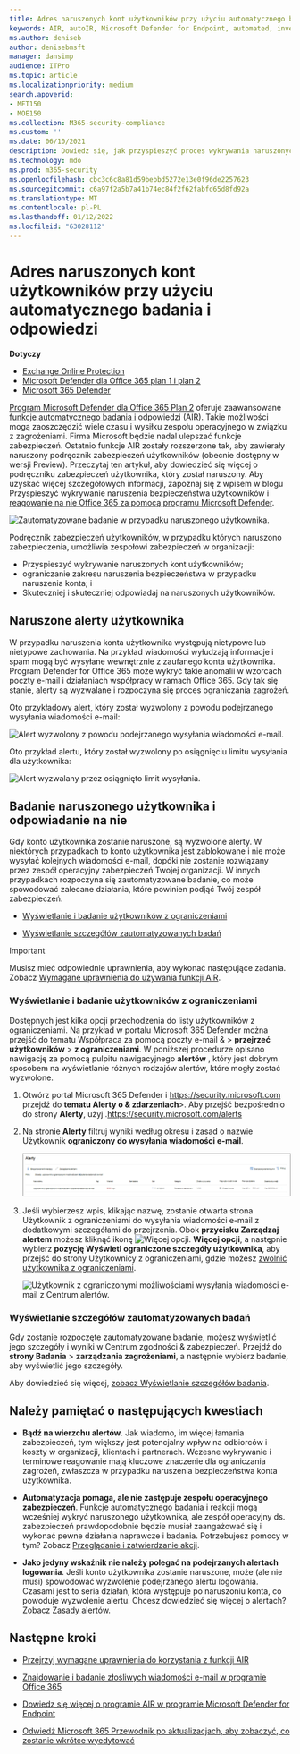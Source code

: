 ```yaml
---
title: Adres naruszonych kont użytkowników przy użyciu automatycznego badania i odpowiedzi
keywords: AIR, autoIR, Microsoft Defender for Endpoint, automated, investigation, response, remediation, threats, advanced, threat, protection, compromised
ms.author: deniseb
author: denisebmsft
manager: dansimp
audience: ITPro
ms.topic: article
ms.localizationpriority: medium
search.appverid:
- MET150
- MOE150
ms.collection: M365-security-compliance
ms.custom: ''
ms.date: 06/10/2021
description: Dowiedz się, jak przyspieszyć proces wykrywania naruszonych kont użytkowników i rozwiązywania związanych z nim problemów za pomocą zautomatyzowanych funkcji badania i odpowiedzi w programie Microsoft Defender dla systemu Office 365 Plan 2.
ms.technology: mdo
ms.prod: m365-security
ms.openlocfilehash: cbc3c6c8a81d59bebbd5272e13e0f96de2257623
ms.sourcegitcommit: c6a97f2a5b7a41b74ec84f2f62fabfd65d8fd92a
ms.translationtype: MT
ms.contentlocale: pl-PL
ms.lasthandoff: 01/12/2022
ms.locfileid: "63028112"
---
```

# <a name="address-compromised-user-accounts-with-automated-investigation-and-response"></a>Adres naruszonych kont użytkowników przy użyciu automatycznego badania i odpowiedzi

**Dotyczy**
- [Exchange Online Protection](exchange-online-protection-overview.md)
- [Microsoft Defender dla Office 365 plan 1 i plan 2](defender-for-office-365.md)
- [Microsoft 365 Defender](../defender/microsoft-365-defender.md)


[Program Microsoft Defender dla Office 365 Plan 2](defender-for-office-365.md#microsoft-defender-for-office-365-plan-1-and-plan-2) oferuje zaawansowane [funkcje automatycznego badania i](office-365-air.md) odpowiedzi (AIR). Takie możliwości mogą zaoszczędzić wiele czasu i wysiłku zespołu operacyjnego w związku z zagrożeniami. Firma Microsoft będzie nadal ulepszać funkcje zabezpieczeń. Ostatnio funkcje AIR zostały rozszerzone tak, aby zawierały naruszony podręcznik zabezpieczeń użytkowników (obecnie dostępny w wersji Preview). Przeczytaj ten artykuł, aby dowiedzieć się więcej o podręczniku zabezpieczeń użytkownika, który został naruszony. Aby uzyskać więcej szczegółowych informacji, zapoznaj się z wpisem w blogu Przyspieszyć wykrywanie naruszenia bezpieczeństwa użytkowników i [reagowanie na nie Office 365 za pomocą programu Microsoft Defender](https://techcommunity.microsoft.com/t5/Security-Privacy-and-Compliance/Speed-up-time-to-detect-and-respond-to-user-compromise-and-limit/ba-p/977053).

![Zautomatyzowane badanie w przypadku naruszonego użytkownika.](/microsoft-365/media/office365atp-compduserinvestigation.jpg)

Podręcznik zabezpieczeń użytkowników, w przypadku których naruszono zabezpieczenia, umożliwia zespołowi zabezpieczeń w organizacji:

- Przyspieszyć wykrywanie naruszonych kont użytkowników;
- ograniczanie zakresu naruszenia bezpieczeństwa w przypadku naruszenia konta; i
- Skuteczniej i skuteczniej odpowiadaj na naruszonych użytkowników.

## <a name="compromised-user-alerts"></a>Naruszone alerty użytkownika

W przypadku naruszenia konta użytkownika występują nietypowe lub nietypowe zachowania. Na przykład wiadomości wyłudzają informacje i spam mogą być wysyłane wewnętrznie z zaufanego konta użytkownika. Program Defender for Office 365 może wykryć takie anomalii w wzorcach poczty e-mail i działaniach współpracy w ramach Office 365. Gdy tak się stanie, alerty są wyzwalane i rozpoczyna się proces ograniczania zagrożeń.

Oto przykładowy alert, który został wyzwolony z powodu podejrzanego wysyłania wiadomości e-mail:

![Alert wyzwolony z powodu podejrzanego wysyłania wiadomości e-mail.](/microsoft-365/media/office365atp-suspiciousemailsendalert.jpg)

Oto przykład alertu, który został wyzwolony po osiągnięciu limitu wysyłania dla użytkownika:

![Alert wyzwalany przez osiągnięto limit wysyłania.](/microsoft-365/media/office365atp-sendinglimitreached.jpg)

## <a name="investigate-and-respond-to-a-compromised-user"></a>Badanie naruszonego użytkownika i odpowiadanie na nie

Gdy konto użytkownika zostanie naruszone, są wyzwolone alerty. W niektórych przypadkach to konto użytkownika jest zablokowane i nie może wysyłać kolejnych wiadomości e-mail, dopóki nie zostanie rozwiązany przez zespół operacyjny zabezpieczeń Twojej organizacji. W innych przypadkach rozpoczyna się zautomatyzowane badanie, co może spowodować zalecane działania, które powinien podjąć Twój zespół zabezpieczeń.

- [Wyświetlanie i badanie użytkowników z ograniczeniami](#view-and-investigate-restricted-users)

- [Wyświetlanie szczegółów zautomatyzowanych badań](#view-details-about-automated-investigations)

> [!IMPORTANT]
> Musisz mieć odpowiednie uprawnienia, aby wykonać następujące zadania. Zobacz [Wymagane uprawnienia do używania funkcji AIR](office-365-air.md#required-permissions-to-use-air-capabilities).

### <a name="view-and-investigate-restricted-users"></a>Wyświetlanie i badanie użytkowników z ograniczeniami

Dostępnych jest kilka opcji przechodzenia do listy użytkowników z ograniczeniami. Na przykład w portalu Microsoft 365 Defender można przejść do tematu Współpraca za pomocą poczty e-mail &  \> **przejrzeć użytkowników** \> **z ograniczeniami**. W poniższej procedurze opisano nawigację za pomocą pulpitu nawigacyjnego **alertów** , który jest dobrym sposobem na wyświetlanie różnych rodzajów alertów, które mogły zostać wyzwolone.

1. Otwórz portal Microsoft 365 Defender i <https://security.microsoft.com> przejdź do **tematu Alerty o & zdarzeniach**\>. Aby przejść bezpośrednio do strony **Alerty**, użyj .<https://security.microsoft.com/alerts>

2. Na stronie **Alerty** filtruj wyniki według okresu i zasad o nazwie Użytkownik **ograniczony do wysyłania wiadomości e-mail**.

   ![Strona Alerty w portalu Microsoft 365 Defender filtrowane w przypadku użytkowników z ograniczeniami.](../../media/m365-sc-alerts-page-with-restricted-user.png)

3. Jeśli wybierzesz wpis, klikając nazwę, zostanie otwarta strona Użytkownik  z ograniczeniami do wysyłania wiadomości e-mail z dodatkowymi szczegółami do przejrzenia. Obok **przycisku Zarządzaj alertem** możesz kliknąć ikonę ![Więcej opcji.](../../media/m365-cc-sc-more-actions-icon.png) **Więcej opcji**, a następnie wybierz **pozycję Wyświetl ograniczone szczegóły użytkownika**, aby  przejść do strony Użytkownicy z ograniczeniami, gdzie możesz [zwolnić użytkownika z ograniczeniami](removing-user-from-restricted-users-portal-after-spam.md).

   ![Użytkownik z ograniczonymi możliwościami wysyłania wiadomości e-mail z Centrum alertów.](../../media/m365-sc-alerts-user-restricted-from-sending-email-page.png)

### <a name="view-details-about-automated-investigations"></a>Wyświetlanie szczegółów zautomatyzowanych badań

Gdy zostanie rozpoczęte zautomatyzowane badanie, możesz wyświetlić jego szczegóły i wyniki w Centrum zgodności & zabezpieczeń. Przejdź do **strony Badania** \> **zarządzania zagrożeniami**, a następnie wybierz badanie, aby wyświetlić jego szczegóły.

Aby dowiedzieć się więcej, [zobacz Wyświetlanie szczegółów badania](air-view-investigation-results.md).

## <a name="keep-the-following-points-in-mind"></a>Należy pamiętać o następujących kwestiach

- **Bądź na wierzchu alertów**. Jak wiadomo, im więcej łamania zabezpieczeń, tym większy jest potencjalny wpływ na odbiorców i koszty w organizacji, klientach i partnerach. Wczesne wykrywanie i terminowe reagowanie mają kluczowe znaczenie dla ograniczania zagrożeń, zwłaszcza w przypadku naruszenia bezpieczeństwa konta użytkownika.

- **Automatyzacja pomaga, ale nie zastępuje zespołu operacyjnego zabezpieczeń**. Funkcje automatycznego badania i reakcji mogą wcześniej wykryć naruszonego użytkownika, ale zespół operacyjny ds. zabezpieczeń prawdopodobnie będzie musiał zaangażować się i wykonać pewne działania naprawcze i badania. Potrzebujesz pomocy w tym? Zobacz [Przeglądanie i zatwierdzanie akcji](air-review-approve-pending-completed-actions.md).

- **Jako jedyny wskaźnik nie należy polegać na podejrzanych alertach logowania**. Jeśli konto użytkownika zostanie naruszone, może (ale nie musi) spowodować wyzwolenie podejrzanego alertu logowania. Czasami jest to seria działań, która występuje po naruszoniu konta, co powoduje wyzwolenie alertu. Chcesz dowiedzieć się więcej o alertach? Zobacz [Zasady alertów](../../compliance/alert-policies.md).

## <a name="next-steps"></a>Następne kroki

- [Przejrzyj wymagane uprawnienia do korzystania z funkcji AIR](office-365-air.md#required-permissions-to-use-air-capabilities)

- [Znajdowanie i badanie złośliwych wiadomości e-mail w programie Office 365](investigate-malicious-email-that-was-delivered.md)

- [Dowiedz się więcej o programie AIR w programie Microsoft Defender for Endpoint](/windows/security/threat-protection/microsoft-defender-atp/automated-investigations)

- [Odwiedź Microsoft 365 Przewodnik po aktualizacjach, aby zobaczyć, co zostanie wkrótce wyedytować](https://www.microsoft.com/microsoft-365/roadmap?filters=)